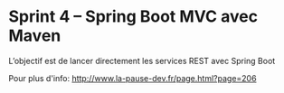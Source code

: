 # Sprint 4 – Spring Boot MVC avec Maven

L’objectif est de lancer directement les services REST avec Spring Boot

Pour plus d'info: http://www.la-pause-dev.fr/page.html?page=206

